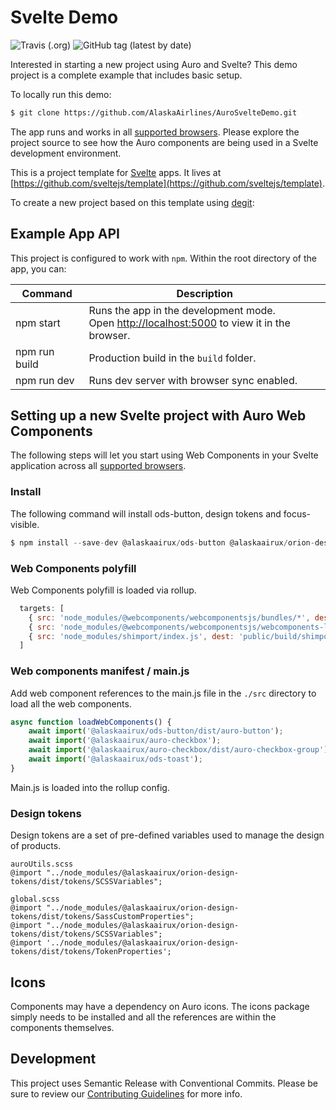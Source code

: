 # Svelte Demo

![Travis (.org)](https://img.shields.io/travis/alaskaairlines/AuroSvelteDemo?style=for-the-badge) ![GitHub tag (latest by date)](https://img.shields.io/github/v/tag/AlaskaAirlines/AuroSvelteDemo?style=for-the-badge)

Interested in starting a new project using Auro and Svelte? This demo project is a complete example that includes basic setup. 

To locally run this demo: 

```bash
$ git clone https://github.com/AlaskaAirlines/AuroSvelteDemo.git
```

The app runs and works in all [supported browsers](http://auro.alaskaair.com/support/browsersSupport). Please explore the project source to see how the Auro components are being used in a Svelte development environment. 

This is a project template for [Svelte](https://svelte.dev) apps. It lives at [https://github.com/sveltejs/template](https://github.com/sveltejs/template).

To create a new project based on this template using [degit](https://github.com/Rich-Harris/degit):

## Example App API

This project is configured to work with `npm`. Within the root directory of the app, you can:

| Command | Description
|---|---
| npm start | Runs the app in the development mode.<br />Open [http://localhost:5000](http://localhost:5000) to view it in the browser.
| npm run build | Production build in the `build` folder.
| npm run dev | Runs dev server with browser sync enabled.

## Setting up a new Svelte project with Auro Web Components

The following steps will let you start using Web Components in your Svelte application across all [supported browsers](https://auro.alaskaair.com/support/browsersSupport).

### Install

The following command will install ods-button, design tokens and focus-visible. 

```js
$ npm install --save-dev @alaskaairux/ods-button @alaskaairux/orion-design-tokens focus-visible
```

### Web Components polyfill

Web Components polyfill is loaded via rollup.

```js
  targets: [
    { src: 'node_modules/@webcomponents/webcomponentsjs/bundles/*', dest: 'public/build/webcomponentsjs/bundles'},
    { src: 'node_modules/@webcomponents/webcomponentsjs/webcomponents-loader.js', dest: 'public/build/webcomponentsjs'},
    { src: 'node_modules/shimport/index.js', dest: 'public/build/shimport'}
  ]
```

### Web components manifest / main.js

Add web component references to the main.js file in the `./src` directory to load all the web components. 

```js
async function loadWebComponents() {
	await import('@alaskaairux/ods-button/dist/auro-button');
	await import('@alaskaairux/auro-checkbox');
	await import('@alaskaairux/auro-checkbox/dist/auro-checkbox-group');
	await import('@alaskaairux/ods-toast');
}
```

Main.js is loaded into the rollup config. 

### Design tokens

Design tokens are a set of pre-defined variables used to manage the design of products. 

```shell
auroUtils.scss
@import "../node_modules/@alaskaairux/orion-design-tokens/dist/tokens/SCSSVariables";

global.scss
@import "../node_modules/@alaskaairux/orion-design-tokens/dist/tokens/SassCustomProperties";
@import "../node_modules/@alaskaairux/orion-design-tokens/dist/tokens/SCSSVariables";
@import '../node_modules/@alaskaairux/orion-design-tokens/dist/tokens/TokenProperties';
```

## Icons

Components may have a dependency on Auro icons. The icons package simply needs to be installed and all the references are within the components themselves. 

## Development 

This project uses Semantic Release with Conventional Commits. Please be sure to review our [Contributing Guidelines](https://auro.alaskaair.com/getting-started/developers/contributing) for more info. 
